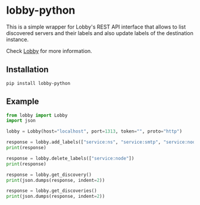 # lobby-python

This is a simple wrapper for Lobby's REST API interface that allows to list discovered
servers and their labels and also update labels of the destination instance.

Check [Lobby](https://gitea.ceperka.net/cx/lobby) for more information.

## Installation

```shell
pip install lobby-python
```

## Example

```python
from lobby import Lobby
import json

lobby = Lobby(host="localhost", port=1313, token="", proto="http")

response = lobby.add_labels(["service:ns", "service:smtp", "service:node", "backup:/srv/apps", "backup:/etc"])
print(response)

response = lobby.delete_labels(["service:node"])
print(response)

response = lobby.get_discovery()
print(json.dumps(response, indent=2))

response = lobby.get_discoveries()
print(json.dumps(response, indent=2))
```
